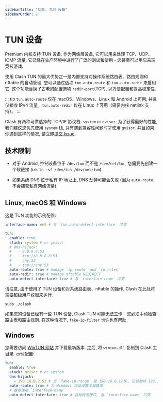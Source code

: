 ```yaml
---
sidebarTitle: "功能: TUN 设备"
sidebarOrder: 2
---
```


# TUN 设备

Premium 内核支持 TUN 设备. 作为网络层设备, 它可以用来处理 TCP、UDP、ICMP 流量. 它已经在生产环境中进行了广泛的测试和使用 - 您甚至可以用它来玩竞技游戏.

使用 Clash TUN 的最大优势之一是内置支持对操作系统路由表、路由规则和 nftable 的自动管理. 您可以通过选项 `tun.auto-route` 和 `tun.auto-redir` 来启用它. 这个功能替换了古老的配置选项 `redir-port`(TCP), 以方便配置和提高稳定性.

::: tip
`tun.auto-route` 仅在 macOS、Windows、Linux 和 Android 上可用, 并且仅接收 IPv4 流量。`tun.auto-redir` 仅在 Linux 上可用（需要内核 netlink 支持）。
:::

Clash 有两种可供选择的 TCP/IP 协议栈: `system` or `gvisor`. 为了获得最好的性能, 我们建议您优先使用 `system` 栈, 只有遇到兼容性问题时才使用 `gvisor`. 并且如果你遇到这样的情况, 请立即[提交 Issue](https://github.com/Dreamacro/clash/issues/new/choose).

## 技术限制

* 对于 Android, 控制设备位于 `/dev/tun` 而不是 `/dev/net/tun`, 您需要先创建一个软链接 (i.e. `ln -sf /dev/tun /dev/net/tun`)

* 如果系统 DNS 位于私有 IP 地址上, DNS 劫持可能会失败 (因为 `auto-route` 不会捕获私有网络流量).

## Linux, macOS 和 Windows

这是 TUN 功能的示例配置:

```yaml
interface-name: en0 # 与 `tun.auto-detect-interface` 冲突

tun:
  enable: true
  stack: system # or gvisor
  # dns-hijack:
  #   - 8.8.8.8:53
  #   - tcp://8.8.8.8:53
  #   - any:53
  #   - tcp://any:53
  auto-route: true # manage `ip route` and `ip rules`
  auto-redir: true # manage nftable REDIRECT
  auto-detect-interface: true # 与 `interface-name` 冲突
```

请注意, 由于使用了 TUN 设备和对系统路由表、nftable 的操作, Clash 在此处将需要超级用户权限来运行.

```shell
sudo ./clash
```

如果您的设备已经有一些 TUN 设备, Clash TUN 可能无法工作 - 您必须手动检查路由表和路由规则. 在这种情况下, `fake-ip-filter` 也许也有帮助.

## Windows

您需要访问 [WinTUN 网站](https://www.wintun.net) 并下载最新版本. 之后, 将 `wintun.dll` 复制到 Clash 主目录. 示例配置:

```yaml
tun:
  enable: true
  stack: gvisor # or system
  dns-hijack:
    - 198.18.0.2:53 # 当 `fake-ip-range` 是 198.18.0.1/16, 应该劫持 198.18.0.2:53
  auto-route: true # 为 Windows 自动设置全局路由
  # 推荐使用 `interface-name`
  auto-detect-interface: true # 自动检测接口, 与 `interface-name` 冲突
```

